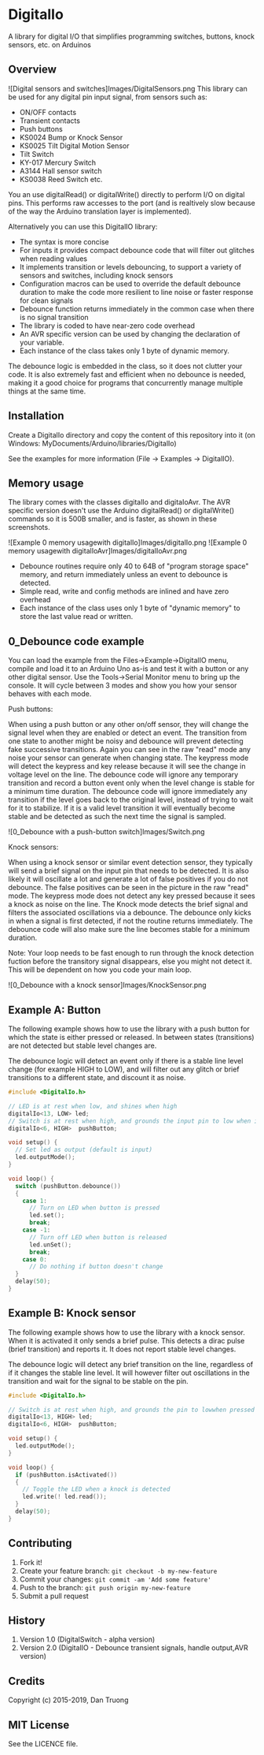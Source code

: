 # DigitalIo
A library for digital I/O that simplifies programming switches, buttons, knock sensors, etc. on Arduinos

## Overview

![Digital sensors and switches]Images/DigitalSensors.png
This library can be used for any digital pin input signal, from sensors such as:
* ON/OFF contacts
* Transient contacts
* Push buttons
* KS0024 Bump or Knock Sensor
* KS0025 Tilt Digital Motion Sensor
* Tilt Switch
* KY-017 Mercury Switch
* A3144 Hall sensor switch
* KS0038 Reed Switch
etc.

You an use digitalRead() or digitalWrite() directly to perform I/O on digital pins.
This performs raw accesses to the port (and is realtively slow because of the way the Arduino translation layer is implemented).

Alternatively you can use this DigitalIO library:

* The syntax is more concise
* For inputs it provides compact debounce code that will filter out glitches when reading values
* It implements transition or levels debouncing, to support a variety of sensors and switches, including knock sensors
* Configuration macros can be used to override the default debounce duration to make the code more resilient to line noise or faster response for clean signals
* Debounce function returns immediately in the common case when there is no signal transition
* The library is coded to have near-zero code overhead
* An AVR specific version can be used by changing the declaration of your variable.
* Each instance of the class takes only 1 byte of dynamic memory.

The debounce logic is embedded in the class, so it does not clutter your code. It is also extremely fast and efficient when no debounce is needed,
making it a good choice for programs that concurrently manage multiple things at the same time.

## Installation

Create a DigitalIo directory and copy the content of this repository into it (on Windows: MyDocuments/Arduino/libraries/DigitalIo)

See the examples for more information (File -> Examples -> DigitalIO).

## Memory usage

The library comes with the classes digitalIo and digitaIoAvr. The AVR specific version doesn't use the Arduino digitalRead() or
digitalWrite() commands so it is 500B smaller, and is faster, as shown in these screenshots.

![Example 0 memory usagewith digitalIo]Images/digitalIo.png
![Example 0 memory usagewith digitalIoAvr]Images/digitalIoAvr.png

* Debounce routines require only 40 to 64B of "program storage space" memory, and return immediately unless an event to debounce is detected.
* Simple read, write and config methods are inlined and have zero overhead
* Each instance of the class uses only 1 byte of "dynamic memory" to store the last value read or written.

## 0_Debounce code example
You can load the example from the Files->Example->DigitalIO menu, compile and load it to an Arduino Uno as-is and test it with a button or any other digital sensor.
Use the Tools->Serial Monitor menu to bring up the console. It will cycle between 3 modes and show you how your sensor behaves with each mode.

Push buttons:

When using a push button or any other on/off sensor, they will change the signal level when they are enabled or detect an event. The transition from one state to another might be noisy and debounce will prevent detecting fake successive transitions. Again you can see in the raw "read" mode any noise your sensor can generate when changing state. The keypress mode will detect the keypress and key release because it will see the change in voltage level on the line. The debounce code will ignore any temporary transition and record a button event only when the level change is stable for a minimum time duration. The debounce code will ignore immediately any transition if the level goes back to the original level, instead of trying to wait for it to stabilize. If it is a valid level transition it will eventually become stable and be detected as such the next time the signal is sampled.

![0_Debounce with a push-button switch]Images/Switch.png

Knock sensors:

When using a knock sensor or similar event detection sensor, they typically will send a brief signal on the input pin that needs to be detected. It is also likely it will oscillate a lot and generate a lot of false positives if you do not debounce. The false positives can be seen in the picture in the raw "read" mode. The keypress mode does not detect any key pressed because it sees a knock as noise on the line. The Knock mode detects the brief signal and filters the associated oscillations via a debounce. The debounce only kicks in when a signal is first detected, if not the routine returns immediately. The debounce code will also make sure the line becomes stable for a minimum duration.

Note: Your loop needs to be fast enough to run through the knock detection fuction before the transitory signal disappears, else you might not detect it. This will be dependent on how you code your main loop.

![0_Debounce with a knock sensor]Images/KnockSensor.png

## Example A: Button

The following example shows how to use the library with a push button for which the state is either pressed or released.
In between states (transitions) are not detected but stable level changes are.

The debounce logic will detect an event only if there is a stable line level change (for example HIGH to LOW), and will
filter out any glitch or brief transitions to a different state, and discount it as noise.

```cpp
#include <DigitalIo.h>

// LED is at rest when low, and shines when high
digitalIo<13, LOW> led;
// Switch is at rest when high, and grounds the input pin to low when it is pressed
digitalIo<6, HIGH>  pushButton;

void setup() {
  // Set led as output (default is input)
  led.outputMode();
}

void loop() {
  switch (pushButton.debounce())
  {
    case 1:
      // Turn on LED when button is pressed
      led.set();
      break;
    case -1:
      // Turn off LED when button is released
      led.unSet();
      break;
    case 0:
      // Do nothing if button doesn't change
  }
  delay(50);
}
```

## Example B: Knock sensor

The following example shows how to use the library with a knock sensor. When it is activated it only sends a brief pulse.
This detects a dirac pulse (brief transition) and reports it. It does not report stable level changes.

The debounce logic will detect any brief transition on the line, regardless of if it changes the stable line level.
It will however filter out oscillations in the transition and wait for the signal to be stable on the pin.

```cpp
#include <DigitalIo.h>

// Switch is at rest when high, and grounds the pin to lowwhen pressed
digitalIo<13, HIGH> led;
digitalIo<6, HIGH>  pushButton;

void setup() {
  led.outputMode();
}

void loop() {
  if (pushButton.isActivated())
  {
    // Toggle the LED when a knock is detected
    led.write(! led.read());
  }
  delay(50);
}
```


## Contributing

1. Fork it!
2. Create your feature branch: `git checkout -b my-new-feature`
3. Commit your changes: `git commit -am 'Add some feature'`
4. Push to the branch: `git push origin my-new-feature`
5. Submit a pull request

## History

1. Version 1.0 (DigitalSwitch - alpha version)
2. Version 2.0 (DigitalIO - Debounce transient signals, handle output,AVR version)

## Credits

Copyright (c) 2015-2019, Dan Truong

## MIT License

See the LICENCE file.
